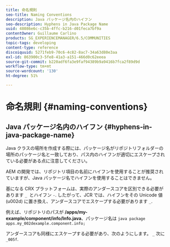 ```yaml
---
title: 命名規則
seo-title: Naming Conventions
description: Java パッケージ名内のハイフン
seo-description: Hyphens in Java Package Name
uuid: 48086e6c-c35b-4ffc-b216-d01feca7bf9a
contentOwner: Guillaume Carlino
products: SG_EXPERIENCEMANAGER/6.5/COMMUNITIES
topic-tags: developing
content-type: reference
discoiquuid: 5271feb9-70c6-4c82-8ac7-34a63d80e3aa
exl-id: 863900c3-5fe8-41a3-a151-466d0c62eeea
source-git-commit: b220adf6fa3e9faf94389b9a9416b7fca2f89d9d
workflow-type: tm+mt
source-wordcount: '130'
ht-degree: 51%

---
```


# 命名規則 {#naming-conventions}

## Java パッケージ名内のハイフン {#hyphens-in-java-package-name}

Java クラスの場所を作成する際には、パッケージ名がリポジトリフォルダーの場所のパッケージ名と一致しており、パス内のハイフンが適切にエスケープされている必要がある点に注意してください。

AEM の開発では、リポジトリ項目の名前にハイフンを使用することが推奨されていますが、Java パッケージ名でハイフンを使用することはできません。

基になる CRX プラットフォームは、実際のアンダースコアを区別できる必要があります `_ `とハイフン `-`. したがって、JCR では、ハイフンをその Unicode 値 (u002d) に置き換え、アンダースコアでエスケープする必要があります `_`.

例えば、リポジトリのパスが **/apps/my-example/component/info/Info.java**、パッケージ名は `java package apps.my_002dexample.component.info;`

アンダースコアも同様にエスケープする必要があり、次のようにします。 `_` 次に `_005f`.

